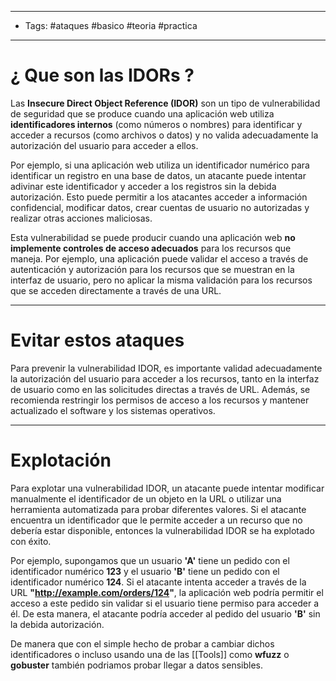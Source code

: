 ----
- Tags: #ataques #basico #teoria #practica 
----

# ¿ Que son las **IDORs** ?

Las **Insecure Direct Object Reference (IDOR)** son un tipo de vulnerabilidad de seguridad que se produce cuando una aplicación web utiliza **identificadores internos** (como números o nombres) para identificar y acceder a recursos (como archivos o datos) y no valida adecuadamente la autorización del usuario para acceder a ellos. 

Por ejemplo, si una aplicación web utiliza un identificador numérico para identificar un registro en una base de datos, un atacante puede intentar adivinar este identificador y acceder a los registros sin la debida autorización. Esto puede permitir a los atacantes acceder a información confidencial, modificar datos, crear cuentas de usuario no autorizadas y realizar otras acciones maliciosas. 

Esta vulnerabilidad se puede producir cuando una aplicación web **no implemente controles de acceso adecuados** para los recursos que maneja. Por ejemplo, una aplicación puede validar el acceso a través de autenticación y autorización para los recursos que se muestran en la interfaz de usuario, pero no aplicar la misma validación para los recursos que se acceden directamente a través de una URL. 

----

# Evitar estos ataques 

Para prevenir la vulnerabilidad IDOR, es importante validad adecuadamente la autorización del usuario para acceder a los recursos, tanto en la interfaz de usuario como en las solicitudes directas a través de URL. Además, se recomienda restringir los permisos de acceso a los recursos y mantener actualizado el software y los sistemas operativos. 

---

# Explotación 

Para explotar una vulnerabilidad IDOR, un atacante puede intentar modificar manualmente el identificador de un objeto en la URL o utilizar una herramienta automatizada para probar diferentes valores. Si el atacante encuentra un identificador que le permite acceder a un recurso que no debería estar disponible, entonces la vulnerabilidad IDOR se ha explotado con éxito. 

Por ejemplo, supongamos que un usuario **'A'** tiene un pedido con el identificador numérico **123** y el usuario **'B'** tiene un pedido con el identificador numérico **124**. Si el atacante intenta acceder a través de la URL **"http://example.com/orders/124"**, la aplicación web podría permitir el acceso a este pedido sin validar si el usuario tiene permiso para acceder a él. De esta manera, el atacante podría acceder al pedido del usuario **'B'** sin la debida autorización. 

De manera que con el simple hecho de probar a cambiar dichos identificadores o incluso usando una de las [[Tools]] como **wfuzz** o **gobuster** también podriamos probar llegar a datos sensibles. 